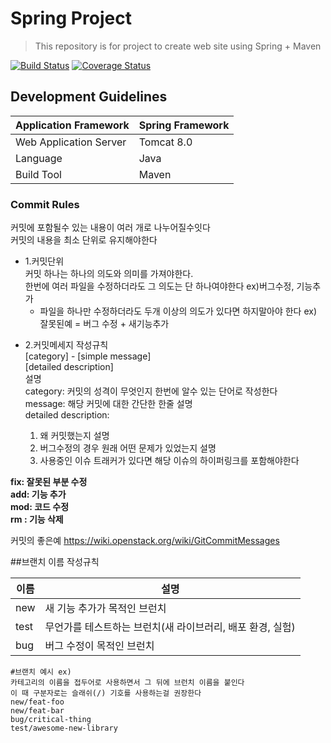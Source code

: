 # Spring Project
> This repository is for project to create web site using Spring + Maven

[![Build Status](https://travis-ci.org/SpringProject/movie-api.svg?branch=develop)](https://travis-ci.org/codechobostudy/movie-api)
[![Coverage Status](https://coveralls.io/repos/github/codechobostudy/movie-api/badge.svg?branch=develop)](https://coveralls.io/github/codechobostudy/movie-api?branch=develop)

## Development Guidelines

| Application Framework | Spring Framework |
|-----------------|----------------|
| Web Application Server | Tomcat 8.0 |
| Language | Java |
| Build Tool | Maven |

### Commit Rules
커밋에 포함될수 있는 내용이 여러 개로 나누어질수잇다  
커밋의 내용을 최소 단위로 유지해야한다  
+ 1.커밋단위  
	커밋 하나는 하나의 의도와 의미를 가져야한다.  
  한번에 여러 파일을 수정하더라도 그 의도는 단 하나여야한다 ex)버그수정, 기능추가
	* 파일을 하나만 수정하더라도 두개 이상의 의도가 있다면 하지말아야 한다
     ex) 잘못된예 = 버그 수정 + 새기능추가 
- 2.커밋메세지 작성규칙  
[category] - [simple message]  
[detailed description]  
설명  
category: 커밋의 성격이 무엇인지 한번에 알수 있는 단어로 작성한다  
message: 해당 커밋에 대한 간단한 한줄 설명  
detailed description:  

	1.  왜 커밋했는지 설명  
	2. 버그수정의 경우 원래 어떤 문제가 있었는지 설명  
	3.  사용중인 이슈 트래커가 있다면 해당 이슈의 하이퍼링크를 포함해야한다  




 __fix: 잘못된 부분 수정   
 add: 기능 추가  
 mod: 코드 수정  
 rm : 기능 삭제__  

커밋의 좋은예
<https://wiki.openstack.org/wiki/GitCommitMessages>


##브랜치 이름 작성규칙

| 이름 | 설명 |
|-----------------|----------------|
| new | 새 기능 추가가 목적인 브런치 |
| test | 무언가를 테스트하는 브런치(새 라이브러리, 배포 환경, 실험) |
| bug | 버그 수정이 목적인 브런치 |
```
#브랜치 예시 ex)
카테고리의 이름을 접두어로 사용하면서 그 뒤에 브런치 이름을 붙인다
이 때 구분자로는 슬래쉬(/) 기호를 사용하는걸 권장한다
new/feat-foo
new/feat-bar
bug/critical-thing
test/awesome-new-library

```
